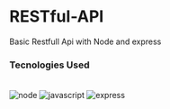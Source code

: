 # RESTful-API
Basic Restfull Api with Node and express

### Tecnologies Used

<div style="display:iline_block"><br/>
<img align="center" alt="node" src="https://img.shields.io/badge/Node.js-43853D?style=for-the-badge&logo=node.js&logoColor=white"/>
<img align="center" alt="javascript" src="https://img.shields.io/badge/JavaScript-323330?style=for-the-badge&logo=javascript&logoColor=F7DF1E"/>
<img align="center" alt="express" src="https://img.shields.io/badge/Express.js-404D59?style=for-the-badge"/> </div>



